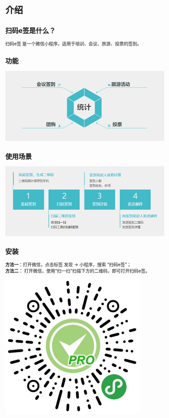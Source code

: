 # 介绍

## 扫码e签是什么？

扫码e签 是一个微信小程序，适用于培训、会议、旅游、投票的签到。

## 功能

![](.gitbook/assets/cases3.png)

## 使用场景

![](.gitbook/assets/features3.png)

## 安装

**方法一**：打开微信，点击标签 发现 → 小程序，搜索 “扫码e签”；  
**方法二**： 打开微信，使用“扫一扫”扫描下方的二维码，即可打开扫码e签。

![&#x626B;&#x7801;e&#x7B7E;](.gitbook/assets/gh_f17df4916dae_430_2.jpg)

